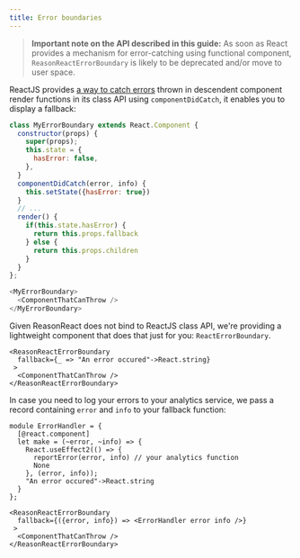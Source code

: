 ```yaml
---
title: Error boundaries
---
```


> **Important note on the API described in this guide:**
> As soon as React provides a mechanism for error-catching using functional component,
> `ReasonReactErrorBoundary` is likely to be deprecated and/or move to user space.

ReactJS provides [a way to catch errors](https://reactjs.org/docs/error-boundaries.html) thrown in descendent component render functions in its class API using `componentDidCatch`, it enables you to display a fallback:

```javascript
class MyErrorBoundary extends React.Component {
  constructor(props) {
    super(props);
    this.state = {
      hasError: false,
    },
  }
  componentDidCatch(error, info) {
    this.setState({hasError: true})
  }
  // ...
  render() {
    if(this.state.hasError) {
      return this.props.fallback
    } else {
      return this.props.children
    }
  }
};

<MyErrorBoundary>
  <ComponentThatCanThrow />
</MyErrorBoundary>
```

Given ReasonReact does not bind to ReactJS class API, we're providing a lightweight component that does that just for you: `ReactErrorBoundary`.

```reason
<ReasonReactErrorBoundary
  fallback={_ => "An error occured"->React.string}
 >
  <ComponentThatCanThrow />
</ReasonReactErrorBoundary>
```

In case you need to log your errors to your analytics service, we pass a record containing `error` and `info` to your fallback function:

```reason
module ErrorHandler = {
  [@react.component]
  let make = (~error, ~info) => {
    React.useEffect2(() => {
      reportError(error, info) // your analytics function
      None
    }, (error, info));
    "An error occured"->React.string
  }
};

<ReasonReactErrorBoundary
  fallback={({error, info}) => <ErrorHandler error info />}
 >
  <ComponentThatCanThrow />
</ReasonReactErrorBoundary>
```
